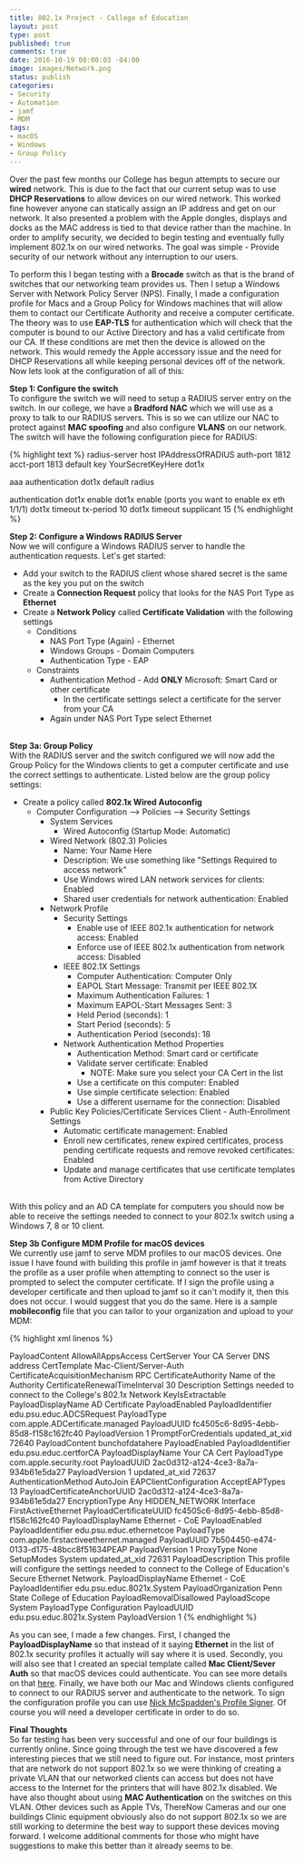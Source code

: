```yaml
---
title: 802.1x Project - College of Education
layout: post
type: post
published: true
comments: true
date: 2016-10-19 08:00:03 -04:00
image: images/Network.png
status: publish
categories:
- Security
- Automation
- jamf
- MDM
tags:
- macOS
- Windows
- Group Policy
---
```

Over the past few months our College has begun attempts to secure our **wired** network. This is due to the fact that our current setup was to use **DHCP Reservations** to allow devices on our wired network. This worked fine however anyone can statically assign an IP address and get on our network. It also presented a problem with the Apple dongles, displays and docks as the MAC address is tied to that device rather than the machine. In order to amplify security, we decided to begin testing and eventually fully implement 802.1x on our wired networks. The goal was simple - Provide security of our network without any interruption to our users.

To perform this I began testing with a **Brocade** switch as that is the brand of switches that our networking team provides us. Then I setup a Windows Server with Network Policy Server (NPS). Finally, I made a configuration profile for Macs and a Group Policy for Windows machines that will allow them to contact our Certificate Authority and receive a computer certificate. The theory was to use **EAP-TLS** for authentication which will check that the computer is bound to our Active Directory and has a valid certificate from our CA. If these conditions are met then the device is allowed on the network. This would remedy the Apple accessory issue and the need for DHCP Reservations all while keeping personal devices off of the network. Now lets look at the configuration of all of this:

**Step 1: Configure the switch**<br/>
To configure the switch we will need to setup a RADIUS server entry on the switch. In our college, we have a **Bradford NAC** which we will use as a proxy to talk to our RADIUS servers. This is so we can utilize our NAC to protect against **MAC spoofing** and also configure **VLANS** on our network. The switch will have the following configuration piece for RADIUS:

{% highlight text %}
radius-server host IPAddressOfRADIUS auth-port 1812 acct-port 1813 default key YourSecretKeyHere dot1x

aaa authentication dot1x default radius

authentication
    dot1x enable
    dot1x enable (ports you want to enable ex eth 1/1/1)
    dot1x timeout tx-period 10
    dot1x timeout supplicant 15
{% endhighlight %}

**Step 2: Configure a Windows RADIUS Server**<br/>
Now we will configure a Windows RADIUS server to handle the authentication requests. Let's get started:

- Add your switch to the RADIUS client whose shared secret is the same as the key you put on the switch
- Create a **Connection Request** policy that looks for the NAS Port Type as **Ethernet**
- Create a **Network Policy** called **Certificate Validation** with the following settings
    + Conditions
        * NAS Port Type (Again) - Ethernet
        * Windows Groups - Domain Computers
        * Authentication Type - EAP
    + Constraints
        * Authentication Method - Add **ONLY** Microsoft: Smart Card or other certificate
            - In the certificate settings select a certificate for the server from your CA
        * Again under NAS Port Type select Ethernet<br/><br/>

**Step 3a: Group Policy**<br/>
With the RADIUS server and the switch configured we will now add the Group Policy for the Windows clients to get a computer certificate and use the correct settings to authenticate. Listed below are the group policy settings:

- Create a policy called **802.1x Wired Autoconfig**
    - Computer Configuration --> Policies --> Security Settings
        - System Services
            - Wired Autoconfig (Startup Mode: Automatic)
        - Wired Network (802.3) Policies
            - Name: Your Name Here
            - Description: We use something like "Settings Required to access network"
            - Use Windows wired LAN network services for clients: Enabled
            - Shared user credentials for network authentication: Enabled
        - Network Profile
            - Security Settings
                - Enable use of IEEE 802.1x authentication for network access: Enabled
                - Enforce use of IEEE 802.1x authentication from network access: Disabled
            - IEEE 802.1X Settings
                - Computer Authentication: Computer Only
                - EAPOL Start Message: Transmit per IEEE 802.1X
                - Maximum Authentication Failures: 1
                - Maximum EAPOL-Start Messages Sent: 3
                - Held Period (seconds): 1
                - Start Period (seconds): 5
                - Authentication Period (seconds): 18
            - Network Authentication Method Properties
                - Authentication Method: Smart card or certificate
                - Validate server certificate: Enabled
                    - NOTE: Make sure you select your CA Cert in the list
                - Use a certificate on this computer: Enabled
                - Use simple certificate selection: Enabled
                - Use a different username for the connection: Disabled
        - Public Key Policies/Certificate Services Client - Auth-Enrollment Settings
            - Automatic certificate management: Enabled
            - Enroll new certificates, renew expired certificates, process pending certificate requests and remove revoked certificates: Enabled
            - Update and manage certificates that use certificate templates from Active Directory<br/><br/>

With this policy and an AD CA template for computers you should now be able to receive the settings needed to connect to your 802.1x switch using a Windows 7, 8 or 10 client.

**Step 3b Configure MDM Profile for macOS devices**<br/>
We currently use jamf to serve MDM profiles to our macOS devices. One issue I have found with building this profile in jamf however is that it treats the profile as a user profile when attempting to connect so the user is prompted to select the computer certificate. If I sign the profile using a developer certificate and then upload to jamf so it can't modify it, then this does not occur. I would suggest that you do the same. Here is a sample **mobileconfig** file that you can tailor to your organization and upload to your MDM:

{% highlight xml linenos %}
<?xml version="1.0" encoding="UTF-8"?>
<!DOCTYPE plist PUBLIC "-//Apple//DTD PLIST 1.0//EN" "http://www.apple.com/DTDs/PropertyList-1.0.dtd">
<plist version="1.0">
<dict>
    <key>PayloadContent</key>
    <array>
        <dict>
            <key>AllowAllAppsAccess</key>
            <true/>
            <key>CertServer</key>
            <string>Your CA Server DNS address</string>
            <key>CertTemplate</key>
            <string>Mac-Client/Server-Auth</string>
            <key>CertificateAcquisitionMechanism</key>
            <string>RPC</string>
            <key>CertificateAuthority</key>
            <string>Name of the Authority</string>
            <key>CertificateRenewalTimeInterval</key>
            <integer>30</integer>
            <key>Description</key>
            <string>Settings needed to connect to the College's 802.1x Network</string>
            <key>KeyIsExtractable</key>
            <false/>
            <key>PayloadDisplayName</key>
            <string>AD Certificate</string>
            <key>PayloadEnabled</key>
            <true/>
            <key>PayloadIdentifier</key>
            <string>edu.psu.educ.ADCSRequest</string>
            <key>PayloadType</key>
            <string>com.apple.ADCertificate.managed</string>
            <key>PayloadUUID</key>
            <string>fc4505c6-8d95-4ebb-85d8-f158c162fc40</string>
            <key>PayloadVersion</key>
            <integer>1</integer>
            <key>PromptForCredentials</key>
            <false/>
            <key>updated_at_xid</key>
            <integer>72640</integer>
        </dict>
        <dict>
            <key>PayloadContent</key>
            <data>
            bunchofdatahere
            </data>
            <key>PayloadEnabled</key>
            <true/>
            <key>PayloadIdentifier</key>
            <string>edu.psu.educ.certforCA</string>
            <key>PayloadDisplayName</key>
            <string>Your CA Cert</string>
            <key>PayloadType</key>
            <string>com.apple.security.root</string>
            <key>PayloadUUID</key>
            <string>2ac0d312-a124-4ce3-8a7a-934b61e5da27</string>
            <key>PayloadVersion</key>
            <integer>1</integer>
            <key>updated_at_xid</key>
            <integer>72637</integer>
        </dict>
        <dict>
            <key>AuthenticationMethod</key>
            <string></string>
            <key>AutoJoin</key>
            <true/>
            <key>EAPClientConfiguration</key>
            <dict>
                <key>AcceptEAPTypes</key>
                <array>
                    <integer>13</integer>
                </array>
                <key>PayloadCertificateAnchorUUID</key>
                <array>
                    <string>2ac0d312-a124-4ce3-8a7a-934b61e5da27</string>
                </array>
            </dict>
            <key>EncryptionType</key>
            <string>Any</string>
            <key>HIDDEN_NETWORK</key>
            <false/>
            <key>Interface</key>
            <string>FirstActiveEthernet</string>
            <key>PayloadCertificateUUID</key>
            <string>fc4505c6-8d95-4ebb-85d8-f158c162fc40</string>
            <key>PayloadDisplayName</key>
            <string>Ethernet - CoE</string>
            <key>PayloadEnabled</key>
            <true/>
            <key>PayloadIdentifier</key>
            <string>edu.psu.educ.ethernetcoe</string>
            <key>PayloadType</key>
            <string>com.apple.firstactiveethernet.managed</string>
            <key>PayloadUUID</key>
            <string>7b504450-e474-0133-d175-48bcc8f51634PEAP</string>
            <key>PayloadVersion</key>
            <integer>1</integer>
            <key>ProxyType</key>
            <string>None</string>
            <key>SetupModes</key>
            <array>
                <string>System</string>
            </array>
            <key>updated_at_xid</key>
            <integer>72631</integer>
        </dict>
    </array>
    <key>PayloadDescription</key>
    <string>This profile will configure the settings needed to connect to the College of Education's Secure Ethernet Network.</string>
    <key>PayloadDisplayName</key>
    <string>Ethernet - CoE</string>
    <key>PayloadIdentifier</key>
    <string>edu.psu.educ.8021x.System</string>
    <key>PayloadOrganization</key>
    <string>Penn State College of Education</string>
    <key>PayloadRemovalDisallowed</key>
    <false/>
    <key>PayloadScope</key>
    <string>System</string>
    <key>PayloadType</key>
    <string>Configuration</string>
    <key>PayloadUUID</key>
    <string>edu.psu.educ.8021x.System</string>
    <key>PayloadVersion</key>
    <integer>1</integer>
</dict>
</plist>
{% endhighlight %}

As you can see, I made a few changes. First, I changed the **PayloadDisplayName** so that instead of it saying **Ethernet** in the list of 802.1x security profiles it actually will say where it is used. Secondly, you will also see that I created an special template called **Mac Client/Sever Auth** so that macOS devices could authenticate. You can see more details on that [here](https://www.afp548.com/2012/11/20/802-1x-eaptls-machine-auth-mtlion-adcerts/ "802.1x EAP-TLS Machine Authentication in Mt. Lion with AD Certificates"). Finally, we have both our Mac and Windows clients configured to connect to our RADIUS server and authenticate to the network. To sign the configuration profile you can use [Nick McSpadden's Profile Signer](https://github.com/nmcspadden/ProfileSigner "Profile Signer"). Of course you will need a developer certificate in order to do so.

**Final Thoughts**<br/>
So far testing has been very successful and one of our four buildings is currently online. Since going through the test we have discovered a few interesting pieces that we still need to figure out. For instance, most printers that are network do not support 802.1x so we were thinking of creating a private VLAN that our networked clients can access but does not have access to the Internet for the printers that will have 802.1x disabled. We have also thought about using **MAC Authentication** on the switches on this VLAN. Other devices such as Apple TVs, ThereNow Cameras and our one buildings Clinic equipment obviously also do not support 802.1x so we are still working to determine the best way to support these devices moving forward. I welcome additional comments for those who might have suggestions to make this better than it already seems to be.





